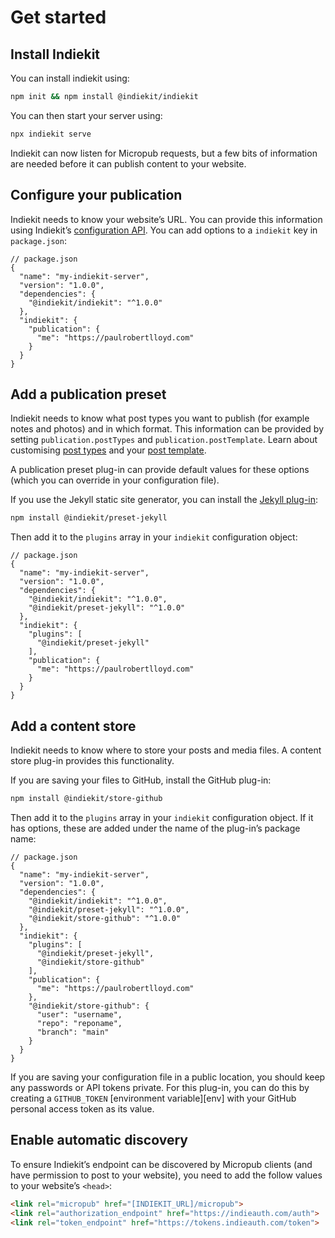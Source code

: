 # Get started

## Install Indiekit

You can install indiekit using:

```bash
npm init && npm install @indiekit/indiekit
```

You can then start your server using:

```bash
npx indiekit serve
```

Indiekit can now listen for Micropub requests, but a few bits of information are needed before it can publish content to your website.

## Configure your publication

Indiekit needs to know your website’s URL. You can provide this information using Indiekit’s [configuration API](configuration/index.md). You can add options to a `indiekit` key in `package.json`:

```jsonc
// package.json
{
  "name": "my-indiekit-server",
  "version": "1.0.0",
  "dependencies": {
    "@indiekit/indiekit": "^1.0.0"
  },
  "indiekit": {
    "publication": {
      "me": "https://paulrobertlloyd.com"
    }
  }
}
```

## Add a publication preset

Indiekit needs to know what post types you want to publish (for example notes and photos) and in which format. This information can be provided by setting `publication.postTypes` and `publication.postTemplate`. Learn about customising [post types](configuration/post-types.md) and your [post template](configuration/post-template.md).

A publication preset plug-in can provide default values for these options (which you can override in your configuration file).

If you use the Jekyll static site generator, you can install the [Jekyll plug-in](https://www.npmjs.com/package/@indiekit/preset-jekyll):

```bash
npm install @indiekit/preset-jekyll
```

Then add it to the `plugins` array in your `indiekit` configuration object:

```jsonc
// package.json
{
  "name": "my-indiekit-server",
  "version": "1.0.0",
  "dependencies": {
    "@indiekit/indiekit": "^1.0.0",
    "@indiekit/preset-jekyll": "^1.0.0"
  },
  "indiekit": {
    "plugins": [
      "@indiekit/preset-jekyll"
    ],
    "publication": {
      "me": "https://paulrobertlloyd.com"
    }
  }
}
```

## Add a content store

Indiekit needs to know where to store your posts and media files. A content store plug-in provides this functionality.

If you are saving your files to GitHub, install the GitHub plug-in:

```bash
npm install @indiekit/store-github
```

Then add it to the `plugins` array in your `indiekit` configuration object. If it has options, these are added under the name of the plug-in’s package name:

```jsonc
// package.json
{
  "name": "my-indiekit-server",
  "version": "1.0.0",
  "dependencies": {
    "@indiekit/indiekit": "^1.0.0",
    "@indiekit/preset-jekyll": "^1.0.0",
    "@indiekit/store-github": "^1.0.0"
  },
  "indiekit": {
    "plugins": [
      "@indiekit/preset-jekyll",
      "@indiekit/store-github"
    ],
    "publication": {
      "me": "https://paulrobertlloyd.com"
    },
    "@indiekit/store-github": {
      "user": "username",
      "repo": "reponame",
      "branch": "main"
    }
  }
}
```

If you are saving your configuration file in a public location, you should keep any passwords or API tokens private. For this plug-in, you can do this by creating a `GITHUB_TOKEN` [environment variable][env] with your GitHub personal access token as its value.

## Enable automatic discovery

To ensure Indiekit’s endpoint can be discovered by Micropub clients (and have permission to post to your website), you need to add the follow values to your website’s `<head>`:

```html
<link rel="micropub" href="[INDIEKIT_URL]/micropub">
<link rel="authorization_endpoint" href="https://indieauth.com/auth">
<link rel="token_endpoint" href="https://tokens.indieauth.com/token">
```
